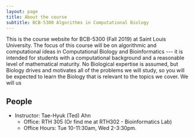 ```yaml
---
layout: page
title: About the course
subtitle: BCB-5300 Algorithms in Computational Biology 
---
```


This is the course website for BCB-5300 (Fall 2019) at Saint Louis University.
The focus of this course will be on algorithmic and computational ideas in
Computational Biology and Bioinformatics --- it is intended for students with
a computational background and a reasonable level of mathematical maturity.
No Biological expertise is assumed, but Biology drives and motivates all of
the problems we will study, so you will be expected to learn the Biology that
is relevant to the topics we cover. We will us

## People

- Instructor: Tae-Hyuk (Ted) Ahn
  - Office: RTH 305 (Or find me at RTH302 - Bioinformatics Lab)
  - Office Hours: Tue 10-11:30am, Wed 2-3:30pm.
